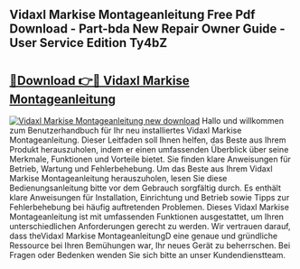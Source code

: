 ## Vidaxl Markise Montageanleitung Free Pdf Download - Part-bda New Repair Owner Guide - User Service Edition Ty4bZ

# <h2><a href="http://df8tis6.blite.top/?on=Vidaxl+Markise+Montageanleitung">🔗Download 👉🔴 Vidaxl Markise Montageanleitung</a></h2>

[![Vidaxl Markise Montageanleitung new download](https://i.imgur.com/lujVjoI.png)](http://df8tis6.blite.top/?on=Vidaxl+Markise+Montageanleitung)
Hallo und willkommen zum Benutzerhandbuch für Ihr neu installiertes Vidaxl Markise Montageanleitung. Dieser Leitfaden soll Ihnen helfen, das Beste aus Ihrem Produkt herauszuholen, indem er einen umfassenden Überblick über seine Merkmale, Funktionen und Vorteile bietet. Sie finden klare Anweisungen für Betrieb, Wartung und Fehlerbehebung. Um das Beste aus Ihrem Vidaxl Markise Montageanleitung herauszuholen, lesen Sie diese Bedienungsanleitung bitte vor dem Gebrauch sorgfältig durch. Es enthält klare Anweisungen für Installation, Einrichtung und Betrieb sowie Tipps zur Fehlerbehebung bei häufig auftretenden Problemen. Dieses Vidaxl Markise Montageanleitung ist mit umfassenden Funktionen ausgestattet, um Ihren unterschiedlichen Anforderungen gerecht zu werden. Wir vertrauen darauf, dass theVidaxl Markise MontageanleitungD eine genaue und gründliche Ressource bei Ihren Bemühungen war, Ihr neues Gerät zu beherrschen. Bei Fragen oder Bedenken wenden Sie sich bitte an unser Kundendienstteam.
